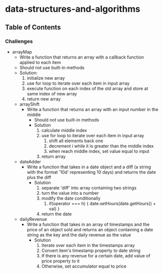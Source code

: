 # data-structures-and-algorithms

## Table of Contents

### Challenges
* arrayMap
  * Write a function that returns an array with a callback function applied to each item
  * Should not use built-in methods
  * Solution:
      1. initialize new array
      2. use for loop to iterate over each item in input array
      3. execute function on each index of the old array and store at same index of new array
      4. return new array 
  * arrayShift
    * Write a function that returns an array with an input number in the middle
      * Should not use built-in methods
      * Solution
        1. calculate middle index
        2. use for loop to iterate over each item in input array
           1. shift all elements back one
           2. decrement i while it is greater than the middle index
           3. when reach middle index, set value equal to input
        3. return array
  * dateAdder
    * Write a function that takes in a date object and a diff (a string with the format '10d' representing 10 days) and returns the date plus the diff
      * Solution
        1. separate 'diff' into array containing two strings
        2. turn the value into a number
        3. modify the date conditionally
           1. if(operator === h) {
                 date.setHours(date.getHours() + val)
              }
        4. return the date
  * dailyRevenue
    * Write a function that takes in an array of timestamps and the price of an object sold and returns an object containing a date string as the key and the daily revenue as the value
      * Solution
        1. Iterate over each item in the timestamps array
        2. Convert item's timestamp property to date string
        3. If there is any revenue for a certain date, add value of price property to it
        4. Otherwise, set accumulator equal to price

   


